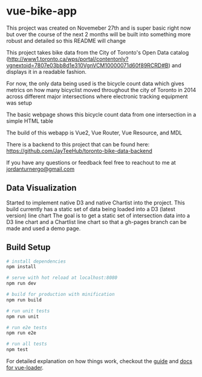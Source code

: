 # vue-bike-app
This project was created on Novemeber 27th and is super basic right now but over the course of the next 2 months will be built into something more robust and detailed so this README will change

This project takes bike data from the City of Toronto's Open Data catalog (http://www1.toronto.ca/wps/portal/contentonly?vgnextoid=7807e03bb8d1e310VgnVCM10000071d60f89RCRD#B) and displays it in a readable fashion.

For now, the only data being used is the bicycle count data which gives metrics on how many bicyclist moved throughout the city of Toronto in 2014 across different major intersections where electronic tracking equipment was setup

The basic webpage shows this bicycle count data from one intersection in a simple HTML table

The build of this webapp is Vue2, Vue Router, Vue Resource, and MDL

There is a backend to this project that can be found here: https://github.com/JayTeeHub/toronto-bike-data-backend

If you have any questions or feedback feel free to reachout to me at jordanturnergo@gmail.com

## Data Visualization
Started to implement native D3 and native Chartist into the project.
This build currently has a static set of data being loaded into a D3 (latest version) line chart
The goal is to get a static set of intersection data into a D3 line chart and a Chartlist line chart so that a gh-pages branch can be made and used a demo page.

## Build Setup

``` bash
# install dependencies
npm install

# serve with hot reload at localhost:8080
npm run dev

# build for production with minification
npm run build

# run unit tests
npm run unit

# run e2e tests
npm run e2e

# run all tests
npm test
```

For detailed explanation on how things work, checkout the [guide](http://vuejs-templates.github.io/webpack/) and [docs for vue-loader](http://vuejs.github.io/vue-loader).
